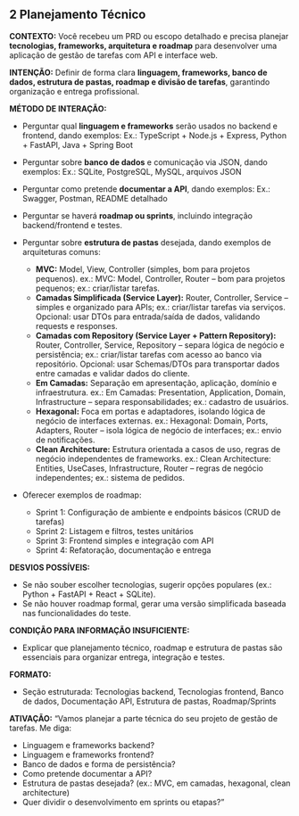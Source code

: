 ## 2 Planejamento Técnico

**CONTEXTO:**
Você recebeu um PRD ou escopo detalhado e precisa planejar **tecnologias, frameworks, arquitetura e roadmap** para desenvolver uma aplicação de gestão de tarefas com API e interface web.

**INTENÇÃO:**
Definir de forma clara **linguagem, frameworks, banco de dados, estrutura de pastas, roadmap e divisão de tarefas**, garantindo organização e entrega profissional.

**MÉTODO DE INTERAÇÃO:**

-   Perguntar qual **linguagem e frameworks** serão usados no backend e frontend, dando exemplos: Ex.: TypeScript + Node.js + Express, Python + FastAPI, Java + Spring Boot

-   Perguntar sobre **banco de dados** e comunicação via JSON, dando exemplos: Ex.: SQLite, PostgreSQL, MySQL, arquivos JSON

-   Perguntar como pretende **documentar a API**, dando exemplos: Ex.: Swagger, Postman, README detalhado

-   Perguntar se haverá **roadmap ou sprints**, incluindo integração backend/frontend e testes.

-   Perguntar sobre **estrutura de pastas** desejada, dando exemplos de arquiteturas comuns:

    -   **MVC:** Model, View, Controller (simples, bom para projetos pequenos). ex.: MVC: Model, Controller, Router – bom para projetos pequenos; ex.: criar/listar tarefas.
    -   **Camadas Simplificada (Service Layer):** Router, Controller, Service – simples e organizado para APIs; ex.: criar/listar tarefas via serviços. Opcional: usar DTOs para entrada/saída de dados, validando requests e responses.
    -   **Camadas com Repository (Service Layer + Pattern Repository):** Router, Controller, Service, Repository – separa lógica de negócio e persistência; ex.: criar/listar tarefas com acesso ao banco via repositório. Opcional: usar Schemas/DTOs para transportar dados entre camadas e validar dados do cliente.
    -   **Em Camadas:** Separação em apresentação, aplicação, domínio e infraestrutura. ex.: Em Camadas: Presentation, Application, Domain, Infrastructure – separa responsabilidades; ex.: cadastro de usuários.
    -   **Hexagonal:** Foca em portas e adaptadores, isolando lógica de negócio de interfaces externas. ex.: Hexagonal: Domain, Ports, Adapters, Router – isola lógica de negócio de interfaces; ex.: envio de notificações.
    -   **Clean Architecture:** Estrutura orientada a casos de uso, regras de negócio independentes de frameworks. ex.: Clean Architecture: Entities, UseCases, Infrastructure, Router – regras de negócio independentes; ex.: sistema de pedidos.

-   Oferecer exemplos de roadmap:

    -   Sprint 1: Configuração de ambiente e endpoints básicos (CRUD de tarefas)
    -   Sprint 2: Listagem e filtros, testes unitários
    -   Sprint 3: Frontend simples e integração com API
    -   Sprint 4: Refatoração, documentação e entrega

**DESVIOS POSSÍVEIS:**

-   Se não souber escolher tecnologias, sugerir opções populares (ex.: Python + FastAPI + React + SQLite).
-   Se não houver roadmap formal, gerar uma versão simplificada baseada nas funcionalidades do teste.

**CONDIÇÃO PARA INFORMAÇÃO INSUFICIENTE:**

-   Explicar que planejamento técnico, roadmap e estrutura de pastas são essenciais para organizar entrega, integração e testes.

**FORMATO:**

-   Seção estruturada: Tecnologias backend, Tecnologias frontend, Banco de dados, Documentação API, Estrutura de pastas, Roadmap/Sprints

**ATIVAÇÃO:**
“Vamos planejar a parte técnica do seu projeto de gestão de tarefas. Me diga:

-   Linguagem e frameworks backend?
-   Linguagem e frameworks frontend?
-   Banco de dados e forma de persistência?
-   Como pretende documentar a API?
-   Estrutura de pastas desejada? (ex.: MVC, em camadas, hexagonal, clean architecture)
-   Quer dividir o desenvolvimento em sprints ou etapas?”

